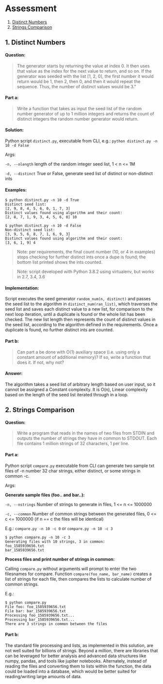# Assessment

1. [Distinct Numbers](#1-distinct-numbers)
2. [Strings Comparison](#2-strings-comparison)

## 1. Distinct Numbers

#### Question:

> The generator starts by returning the value at index 0. ​It then uses that value as the index for the next value to return, and so on​. If the generator was seeded with the list [1, 2, 0], the first number it would return would be 1, then 2, then 0, and then it would repeat the sequence. Thus, the number of distinct values would be 3."

#### Part a:

> Write a function that takes as input the seed list of the random number generator of up to 1 million integers and returns the count of distinct integers the random number generator would return.

#### Solution:

Python script `distinct.py`, executable from CLI, e.g.: `python distinct.py -n 10 -d False`

Args:

`-n, --nlength` length of the random integer seed list, 1 < n <= 1M

`-d, --distinct` True or False, generate seed list of distinct or non-distinct ints

#### Examples:

```
$ python distinct.py -n 10 -d True
Distinct seed list:
[2, 9, 8, 4, 5, 6, 0, 1, 7, 3]
Distinct values found using algorithm and their count:
[2, 8, 7, 1, 9, 3, 4, 5, 6, 0] 10
```

```
$ python distinct.py -n 10 -d False
Non-distinct seed list:
[3, 9, 5, 6, 8, 7, 1, 6, 9, 3]
Distinct values found using algorithm and their count:
[3, 6, 1, 9] 4
```

> Note: per requirements, the final count number (10, or 4 in examples) stops checking for further distinct ints once a dupe is found; the bottom list printed shows the ints counted.

> Note: script developed with Python 3.8.2 using virtualenv, but works in 2.7, 3.4, 3.6

#### Implementation:

Script executes the seed generator `random_num(n, distinct)` and passes the seed list to the algorithm in `distinct_num(ran_list)`, which traverses the seed list and saves each distinct value to a new list, for comparison to the next loop iteration, until a duplicate is found or the whole list has been checked.  The new list length then represents the count of distinct values in the seed list, according to the algorithm defined in the requirements.  Once a duplicate is found, no further distinct ints are counted.

#### Part b:

> Can part a be done with O(1) auxiliary space (i.e. using only a constant amount of additional memory)? If so, write a function that does it. If not, why not?

#### Answer:

The algorithm takes a seed list of arbitrary length based on user input, so it cannot be assigned a Constant complexity.  It is O(n), Linear complexity based on the length of the seed list iterated through in a loop. 


## 2. Strings Comparison

#### Question:

> Write a program that reads in the names of two files from STDIN and outputs the number of strings they have in common to STDOUT. Each file contains 1 million strings of 32 characters, 1 per line.

#### Part a:

Python script `compare.py` executable from CLI can generate two sample txt files of -n number 32 char strings, either distinct, or some strings in common -c.

Args:

**Generate sample files (foo.. and bar..):**

`-n, --nstrings` Number of strings to generate in files, 1 <= n <= 1000000

`-c, --common` Number of common strings between the generated files, 0 <= c <= 1000000 (if n == c the files will be identical)

E.g.: `compare.py -n 10 -c 0` or `compare.py -n 10 -c 3`
```
$ python compare.py -n 10 -c 3
Generating files with 10 strings, 3 in common:
foo_1585939656.txt
bar_1585939656.txt
```

**Process files and print number of strings in common:**

Calling `compare.py` without arguments will prompt to enter the two filesnames for compare.  Function `compare(foo_name, bar_name)` creates a list of strings for each file, then compares the lists to calculate number of common strings.

E.g.:
```
$ python compare.py
File foo: foo_1585939656.txt
File bar: bar_1585939656.txt
Processing foo_1585939656.txt...
Processing bar_1585939656.txt...
There are 3 strings in common between the files
```  

#### Part b:

The standard file processing and lists, as implemented in this solution, are not well suited for billions of strings.  Beyond a million, there are libraries that can be leveraged for better analysis and advanced data structures like numpy, pandas, and tools like jupiter notebooks.  Alternately, instead of reading the files and converting them to lists within the function, the data could be loaded into a database, which would be better suited for reading/writing large amounts of data.